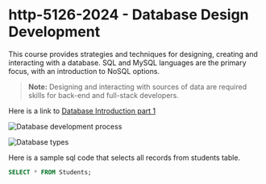 # http-5126-2024 - Database Design Development

This course provides strategies and techniques for designing, creating and interacting with a database. SQL and MySQL languages are the primary focus, with an introduction to NoSQL options.


> **Note:** Designing and interacting with sources of data are required skills for back-end and full-stack developers.

Here is a link to [Database Introduction part 1](https://medium.com/omarelgabrys-blog/database-introduction-part-1-4844fada1fb0)

![Database development process](https://res.cloudinary.com/dqtokk1cn/image/upload/v1726020384/What-is-needed-at-all-stages-of-the-process-of-developing-a-database-system_eru735.jpg)

![Database types](https://res.cloudinary.com/dqtokk1cn/image/upload/v1726020384/unnamed_fmczmc.jpg)

Here is a sample sql code that selects all records from students table.

```sql
SELECT * FROM Students;

